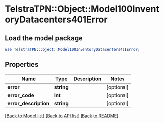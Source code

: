 # TelstraTPN::Object::Model100InventoryDatacenters401Error

## Load the model package
```perl
use TelstraTPN::Object::Model100InventoryDatacenters401Error;
```

## Properties
Name | Type | Description | Notes
------------ | ------------- | ------------- | -------------
**error** | **string** |  | [optional] 
**error_code** | **int** |  | [optional] 
**error_description** | **string** |  | [optional] 

[[Back to Model list]](../README.md#documentation-for-models) [[Back to API list]](../README.md#documentation-for-api-endpoints) [[Back to README]](../README.md)


